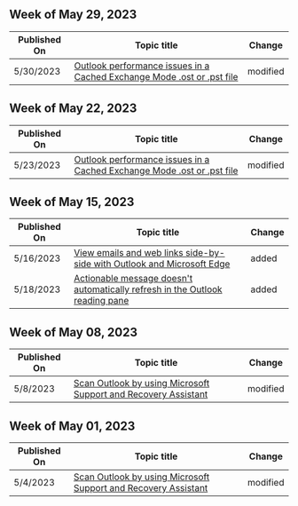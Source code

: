 <!-- This file is generated automatically each week. Changes made to this file will be overwritten.-->



## Week of May 29, 2023


| Published On |Topic title | Change |
|------|------------|--------|
| 5/30/2023 | [Outlook performance issues in a Cached Exchange Mode .ost or .pst file](/outlook/troubleshoot/performance/performance-issues-if-too-many-items-or-folders) | modified |


## Week of May 22, 2023


| Published On |Topic title | Change |
|------|------------|--------|
| 5/23/2023 | [Outlook performance issues in a Cached Exchange Mode .ost or .pst file](/outlook/troubleshoot/performance/performance-issues-if-too-many-items-or-folders) | modified |


## Week of May 15, 2023


| Published On |Topic title | Change |
|------|------------|--------|
| 5/16/2023 | [View emails and web links side-by-side with Outlook and Microsoft Edge](/outlook/troubleshoot/message-body/view-emails-and-web-links-in-browser) | added |
| 5/18/2023 | [Actionable message doesn't automatically refresh in the Outlook reading pane](/outlook/troubleshoot/message-body/actionable-message-in-reading-pane-not-refreshed) | added |


## Week of May 08, 2023


| Published On |Topic title | Change |
|------|------------|--------|
| 5/8/2023 | [Scan Outlook by using Microsoft Support and Recovery Assistant](/outlook/troubleshoot/performance/how-to-scan-outlook-by-using-microsoft-support-and-recovery-assistant) | modified |


## Week of May 01, 2023


| Published On |Topic title | Change |
|------|------------|--------|
| 5/4/2023 | [Scan Outlook by using Microsoft Support and Recovery Assistant](/outlook/troubleshoot/performance/how-to-scan-outlook-by-using-microsoft-support-and-recovery-assistant) | modified |
